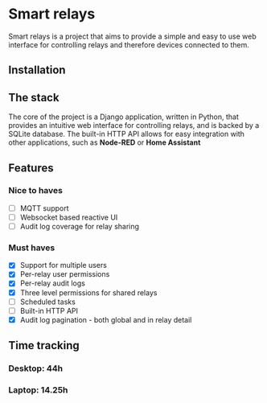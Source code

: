 # Smart relays
Smart relays is a project that aims to provide a simple and easy to use web interface 
for controlling relays and therefore devices connected to them.
## Installation
## The stack
The core of the project is a Django application, written in Python, that provides an intuitive web interface
for controlling relays, and is backed by a SQLite database. The built-in HTTP API allows
for easy integration with other applications, such as **Node-RED** or **Home Assistant**
## Features
### Nice to haves
- [ ] MQTT support
- [ ] Websocket based reactive UI
- [ ] Audit log coverage for relay sharing
### Must haves
- [x] Support for multiple users
- [x] Per-relay user permissions
- [x] Per-relay audit logs
- [x] Three level permissions for shared relays
- [ ] Scheduled tasks
- [ ] Built-in HTTP API
- [x] Audit log pagination - both global and in relay detail
## Time tracking
### Desktop: 44h
### Laptop: 14.25h